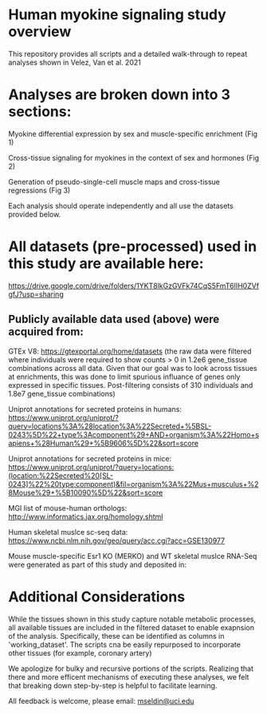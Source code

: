 # Human myokine signaling study overview
This repository provides all scripts and a detailed walk-through to repeat analyses shown in Velez, Van et al. 2021

# Analyses are broken down into 3 sections:
Myokine differential expression by sex and muscle-specific enrichment (Fig 1)

Cross-tissue signaling for myokines in the context of sex and hormones (Fig 2)

Generation of pseudo-single-cell muscle maps and cross-tissue regressions (Fig 3)

Each analysis should operate independently and all use the datasets provided below.

# All datasets (pre-processed) used in this study are available here:
https://drive.google.com/drive/folders/1YKT8lkGzGVFk74CqS5FmT6lIH0ZVfgfJ?usp=sharing

## Publicly available data used (above) were acquired from:

GTEx V8: https://gtexportal.org/home/datasets (the raw data were filtered where individuals were required to show counts > 0 in 1.2e6 gene_tissue combinations across all data.  Given that our goal was to look across tissues at enrichments, this was done to limit spurious influance of genes only expressed in specific tissues.  Post-filtering consists of 310 individuals and 1.8e7 gene_tissue combinations) 

Uniprot annotations for secreted proteins in humans: https://www.uniprot.org/uniprot/?query=locations%3A%28location%3A%22Secreted+%5BSL-0243%5D%22+type%3Acomponent%29+AND+organism%3A%22Homo+sapiens+%28Human%29+%5B9606%5D%22&sort=score

Uniprot annotations for secreted proteins in mice: https://www.uniprot.org/uniprot/?query=locations:(location:%22Secreted%20[SL-0243]%22%20type:component)&fil=organism%3A%22Mus+musculus+%28Mouse%29+%5B10090%5D%22&sort=score

MGI list of mouse-human orthologs: http://www.informatics.jax.org/homology.shtml

Human skeletal muslce sc-seq data: https://www.ncbi.nlm.nih.gov/geo/query/acc.cgi?acc=GSE130977

Mouse muscle-specific Esr1 KO (MERKO) and WT skeletal muslce RNA-Seq were generated as part of this study and deposited in: 

# Additional Considerations
While the tissues shown in this study capture notable metabolic processes, all available tissues are included in the filtered dataset to enable exapnsion of the analysis.  Specifically, these can be identified as columns in 'working_dataset'.  The scripts cna be easily repurposed to incorporate other tissues (for example, coronary artery)

We apologize for bulky and recursive portions of the scripts.  Realizing that there and more efficent mechanisms of executing these analyses, we felt that breaking down step-by-step is helpful to facilitate learning.  

All feedback is welcome, please email: mseldin@uci.edu

